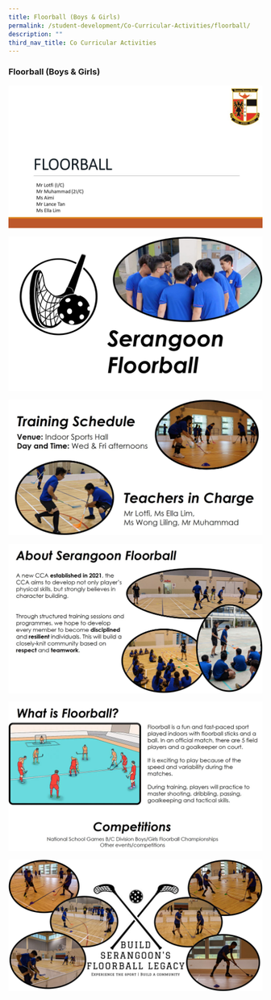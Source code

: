 ```yaml
---
title: Floorball (Boys & Girls)
permalink: /student-development/Co-Curricular-Activities/floorball/
description: ""
third_nav_title: Co Curricular Activities
---
```

### Floorball (Boys & Girls)

![](/images/Floorball001.jpg)

![](/images/Picture1.jpg)

![](/images/Picture2.jpg)

![](/images/Picture3.jpg)

![](/images/Picture4.jpg)

![](/images/Picture5.jpg)